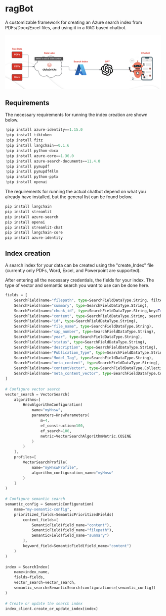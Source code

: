 # ragBot
A customizable framework for creating an Azure search index from PDFs/Docx/Excel files, and using it in a RAG based chatbot.

<img src="https://github.com/kbansal98/ragBot/blob/main/ragArch.jpg"/>

## Requirements

The necessary requirements for running the index creation are shown below. 

```python
!pip install azure-identity==1.15.0
!pip install tiktoken
!pip install fitz
!pip install langchain==0.1.6
!pip install python-docx
!pip install azure-core==1.30.0
!pip install azure-search-documents==11.4.0
!pip install pymupdf
!pip install pymupdf4llm
!pip install python-pptx
!pip install openai
```

The requirements for running the actual chatbot depend on what you already have installed, but the general list can be found below.

```python
pip install langchain
pip install streamlit
pip install azure-search
pip install openai
pip install streamlit-chat
pip install langchain-core
pip install azure-identity
```

## Index creation

A search index for your data can be created using the "create_Index" file (currently only PDFs, Word, Excel, and Powerpoint are supported).

After entering all the necessary credentials, the fields for your index. The type of vector and semantic search you want to use can be done here.
```python
fields = [
    SearchField(name="filepath", type=SearchFieldDataType.String, filterable=True, sortable=True),
    SearchField(name="summary", type=SearchFieldDataType.String),
    SearchField(name="chunk_id", type=SearchFieldDataType.String,key=True),
    SearchField(name="content", type=SearchFieldDataType.String, searchable=True),
    SearchField(name="id", type=SearchFieldDataType.String),
    SearchField(name="file_name", type=SearchFieldDataType.String),
    SearchField(name="sap_number", type=SearchFieldDataType.String),
    SearchField(name="year", type=SearchFieldDataType.String),
    SearchField(name="status", type=SearchFieldDataType.String),
    SearchField(name="description", type=SearchFieldDataType.String),
    SearchField(name="Publication_Type", type=SearchFieldDataType.String),
    SearchField(name="Model_Tag", type=SearchFieldDataType.String),
    SearchField(name="meta_content", type=SearchFieldDataType.String),
    SearchField(name="contentVector", type=SearchFieldDataType.Collection(SearchFieldDataType.Single), searchable=True, vector_search_dimensions=1536, vector_search_profile_name="myHnswProfile"),
    SearchField(name="meta_content_vector", type=SearchFieldDataType.Collection(SearchFieldDataType.Single), searchable=True, vector_search_dimensions=1536, vector_search_profile_name="myHnswProfile")
]

# Configure vector search
vector_search = VectorSearch(
    algorithms=[
        HnswAlgorithmConfiguration(
            name="myHnsw",
            parameters=HnswParameters(
                m=4,
                ef_construction=100,
                ef_search=100,
                metric=VectorSearchAlgorithmMetric.COSINE
            )
        )
    ],
    profiles=[
        VectorSearchProfile(
            name="myHnswProfile",
            algorithm_configuration_name="myHnsw"
        )
    ]
)

# Configure semantic search
semantic_config = SemanticConfiguration(
    name="my-semantic-config",
    prioritized_fields=SemanticPrioritizedFields(
        content_fields=[
            SemanticField(field_name="content"),
            SemanticField(field_name="filepath"),
            SemanticField(field_name="summary")
        ],
        keyword_field=SemanticField(field_name="content")
    )
)

index = SearchIndex(
    name=index_name,
    fields=fields,
    vector_search=vector_search,
    semantic_search=SemanticSearch(configurations=[semantic_config])
)

# Create or update the search index
index_client.create_or_update_index(index)

```
